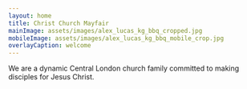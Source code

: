 ```yaml
---
layout: home
title: Christ Church Mayfair
mainImage: assets/images/alex_lucas_kg_bbq_cropped.jpg
mobileImage: assets/images/alex_lucas_kg_bbq_mobile_crop.jpg
overlayCaption: welcome
---
```


We are a dynamic Central London church family committed to making disciples for Jesus Christ.